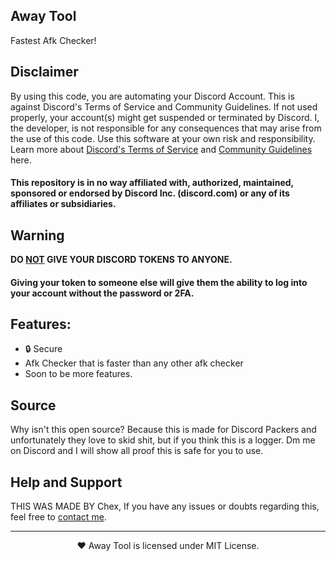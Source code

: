 ## Away Tool
Fastest Afk Checker!

## Disclaimer
By using this code, you are automating your Discord Account. This is against Discord's Terms of Service and Community Guidelines. If not used properly, your account(s) might get suspended or terminated by Discord. I, the developer, is not responsible for any consequences that may arise from the use of this code. Use this software at your own risk and responsibility. Learn more about <a href="https://discord.com/terms">Discord's Terms of Service</a> and <a href="https://discord.com/guidelines">Community Guidelines</a> here.
#### This repository is in no way affiliated with, authorized, maintained, sponsored or endorsed by Discord Inc. (discord.com) or any of its affiliates or subsidiaries.

## Warning
**DO <ins>NOT</ins> GIVE YOUR DISCORD TOKENS TO ANYONE.**
#### Giving your token to someone else will give them the ability to log into your account without the password or 2FA.

## Features:
- 🔒 Secure
- Afk Checker that is faster than any other afk checker
- Soon to be more features.

## Source
Why isn't this open source? Because this is made for Discord Packers and unfortunately they love to skid shit, but if you think this is a logger. Dm me on Discord and I will show all proof this is safe for you to use.

## Help and Support
THIS WAS MADE BY Chex, If you have any issues or doubts regarding this, feel free to [contact me](https://discord.com/users/849210979404218368).

---

<p align="center">❤️ Away Tool is licensed under MIT License.</p>
